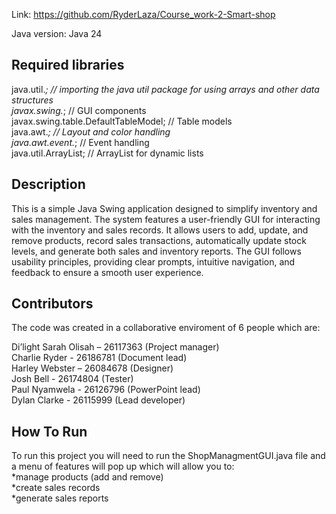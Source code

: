 Link: https://github.com/RyderLaza/Course_work-2-Smart-shop

Java version: Java 24
## Required libraries ##
java.util.*; // importing the java util package for using arrays and other data structures <br/>
javax.swing.*; // GUI components <br/>
javax.swing.table.DefaultTableModel; // Table models <br/>
java.awt.*; // Layout and color handling <br/>
java.awt.event.*; // Event handling <br/>
java.util.ArrayList; // ArrayList for dynamic lists <br/>


## Description ##
This is a simple Java Swing application designed to simplify inventory and sales management.
The system features a user-friendly GUI for interacting with the inventory and sales records.
It allows users to add, update, and remove products, record sales transactions, automatically update stock levels, and generate both sales and inventory reports.
The GUI follows usability principles, providing clear prompts, intuitive navigation, and feedback to ensure a smooth user experience.

## Contributors ## 
The code was created in a collaborative enviroment of 6 people which are: <br/>

Di’light Sarah Olisah – 26117363 (Project manager) <br/>
Charlie Ryder - 26186781 (Document lead) <br/>
Harley Webster – 26084678 (Designer) <br/>
Josh Bell - 26174804 (Tester) <br/>
Paul Nyamwela - 26126796 (PowerPoint lead) <br/>
Dylan Clarke - 26115999 (Lead developer) <br/>

## How To Run ##
To run this project you will need to run the ShopManagmentGUI.java file
and a menu of features will pop up which will allow you to: <br>
*manage products (add and remove) <br>
*create sales records <br>
*generate sales reports <br>
